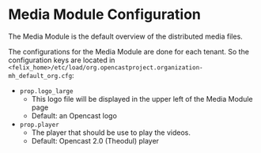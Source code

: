 # Media Module Configuration

The Media Module is the default overview of the distributed media files.

The configurations for the Media Module are done for each tenant. So the configuration keys are located in
`<felix_home>/etc/load/org.opencastproject.organization-mh_default_org.cfg`:

 - `prop.logo_large`
    - This logo file will be displayed in the upper left of the Media Module page
    - Default: an Opencast logo
 - `prop.player`
    - The player that should be use to play the videos.
    - Default: Opencast 2.0 (Theodul) player

